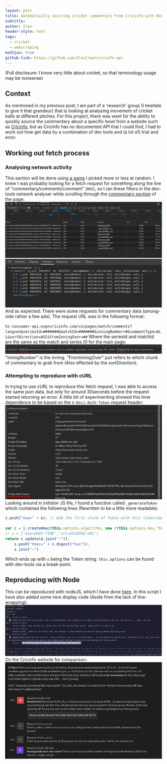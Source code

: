 ```yaml
---
layout: post
title: Automatically sourcing cricket commentary from Cricinfo with NodeJS
subtitle: 
author: Ilex
header-style: text
tags:
  - cricket
  - webscraping
mathjax: true
github-link: https://github.com/IlexCrow/cricinfo-api
---
```

(Full disclosure: I know very little about cricket, so that terminology usage may be nonsense)
## Context
As mentioned in my previous post; I am part of a 'research' group (I hesitate to give it that grandeur) that is looking at analysing movement of cricket balls at different pitches. For this project, there was want for the ability to quickly source the commentary about a specific bowl from a website such as [Cricinfo](www.espncricinfo.com), but as Cricinfo has no documented API that I could find, I had to work out how get data by a combination of dev tools and (a lot of) trial and error.
## Working out fetch process
### Analysing network activity
This section will be done using [a game](https://www.espncricinfo.com/series/hkg-pl-t20-tournament-2024-25-1474232/united-services-recreation-club-vs-pakistan-association-of-hong-kong-7th-match-1474240/ball-by-ball-commentary) I picked more or less at random.
I knew I was probably looking for a fetch request for something along the line of "commentary/comments/comment" (etc), so I ran these filters in the dev-tools network analyser while scrolling through the [commentary section](https://www.espncricinfo.com/series/hkg-pl-t20-tournament-2024-25-1474232/united-services-recreation-club-vs-pakistan-association-of-hong-kong-7th-match-1474240/ball-by-ball-commentary) of the page:
![](assets/2025-04-06-cricket-commentary-20250406133816528.webp)
![](assets/2025-04-06-cricket-commentary-20250406133917396.webp)
And as expected: There were some requests for commentary data (among-side rather a few ads).
The request URL was in the following format:

`hs-consumer-api.espncricinfo.com/v1/pages/match/comments?lang=en&seriesId=#######&matchId=#######&inningNumber=#&commentType=ALL&sortDirection=ASC&fromInningOver=##`
Where the seriesId and matchId are the same as the match and series ID for the main page:
![](assets/2025-04-06-cricket-commentary-20250406134818298.webp)
"inningNumber" is the inning.
"FromInningOver" just refers to which chunk of commentary to grab from (Also effected by the sortDirection). 
### Attempting to reproduce with cURL
In trying to use cURL to reproduce this fetch request, I was able to access the same json data, but only for around $30$seconds before the request started returning an error.
A little bit of experimenting showed this time dependence to be based on the `X-Hsci-Auth-Token` request header:
![](assets/2025-04-06-cricket-commentary-20250406134452060.webp)
Looking around in *initiator* JS file, I found a function called `_generateToken` which contained the following lines (Rewritten to be a little more readable):
```js
s.push("exp=" + o); // Add the first chunk of Token with Unix timestamp of packet send time

var c = i.createHmac(this.options.algorithm, new r(this.options.key,"hex")); // Generate hash with  sha256
// a = ["exp=UNIX-TIME","url=ESCAPED-URL"]
return c.update(a.join("~")),
	s.push("hmac=" + c.digest("hex")),
	s.join("~")
```
Which ends up with `s` being the Token string. `this.options` can be found with dev-tools via a break-point.
## Reproducing with Node
This can be reproduced with nodeJS, which I have done [here](https://github.com/IlexCrow/cricinfo-api/blob/main/index.js#L36). In this script I have also added some nice display code (Aside from the lack of line-wrapping):
![](assets/2025-04-06-cricket-commentary-20250406145242780.webp)
On the Cricinfo website for comparison:
![](assets/2025-04-06-cricket-commentary-20250406145317858.webp)
